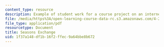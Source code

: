 ```yaml
---
content_type: resource
description: Example of student work for a course project on an internet flea market.
file: /media/https%3A/open-learning-course-data-rc.s3.amazonaws.com/4-297-special-problems-in-architecture-studies-fall-2000/1f37a148df1b16f2ffec9a64bbe8b672_ShipingLinWeilingHuang.pdf
file_type: application/pdf
resourcetype: Document
title: Seasons Exchange
uid: 1f37a148-df1b-16f2-ffec-9a64bbe8b672
---
```

